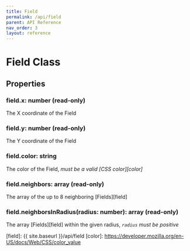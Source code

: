 ```yaml
---
title: Field
permalink: /api/field
parent: API Reference
nav_order: 3
layout: reference
---
```


# Field Class

## Properties

### field.**x**: number (read-only)
The X coordinate of the Field

### field.**y**: number (read-only)
The Y coordinate of the Field

### field.**color**: string
The color of the Field, *must be a valid [CSS color][color]*

### field.**neighbors**: array (read-only)
The array of the up to 8 neighboring [Fields][field]

### field.**neighborsInRadius**(radius: number): array (read-only)
The array [Fields][field] within the given radius, *`radius` must be positive*

[field]: {{ site.baseurl }}/api/field
[color]: https://developer.mozilla.org/en-US/docs/Web/CSS/color_value
